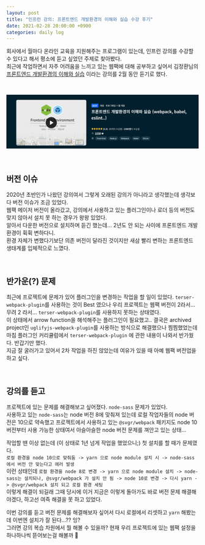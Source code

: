```yaml
---
layout: post
title: "인프런 강의: 프론트엔드 개발환경의 이해와 실습 수강 후기"
date: 2021-02-28 20:00:00 +0900
categories: daily log
---
```


회사에서 월마다 온라인 교육을 지원해주는 프로그램이 있는데, 인프런 강의를 수강할 수 있다고 해서 평소에 듣고 싶었던 주제로 찾아봤다.  
최근에 작업하면서 자주 어려움을 느끼고 있는 웹팩에 대해 공부하고 싶어서 김정환님의 [프론트엔드 개발환경의 이해와 실습](https://www.inflearn.com/course/%ED%94%84%EB%A1%A0%ED%8A%B8%EC%97%94%EB%93%9C-%EA%B0%9C%EB%B0%9C%ED%99%98%EA%B2%BD#) 이라는 강의를 2월 동안 듣기로 했다.

<br />

![프론트엔드 개발환경의 이해와 실습](/assets/2021-02-28.png)

<br />

## 버전 이슈

2020년 초반인가 나왔던 강의여서 그렇게 오래된 강의가 아니라고 생각했는데 생각보다 버전 이슈가 조금 있었다.  
웹팩 메이저 버전이 올라갔고, 강의에서 사용하고 있는 플러그인이나 로더 등의 버전도 맞지 않아서 설치 못 하는 경우가 왕왕 있었다.  
알아서 다운한 버전으로 설치하며 듣긴 했는데... 2년도 안 되는 사이에 프론트엔드 개발 환경이 휙휙 변하다니.  
환경 자체가 변했다기보단 의존 버전이 달라진 것이지만 새삼 빨리 변하는 프론트엔드 생태계를 입체적으로 느꼈다.

<br />

## 반가운(?) 문제

최근에 프로젝트에 문제가 있어 플러그인을 변경하는 작업을 할 일이 있었다. `terser-webpack-plugin`를 사용하는 것이 Best 였으나 우리 프로젝트는 웹팩 버전이 2라서... 무려 2 라서... `terser-webpack-plugin`를 사용하지 못하는 상태였다.  
이 상태에서 arrow function을 해석해주는 플러그인이 필요했고.. 결국은 archived project인 `uglifyjs-webpack-plugin`를 사용하는 방식으로 해결했으나 찜찜했었는데 마침 플러그인 커리큘럼에서 `terser-webpack-plugin` 에 관한 내용이 나와서 반가웠다. 반갑기만 했다.  
지금 잘 굴러가고 있어서 2차 작업을 하진 않았는데 여유가 있을 때 아예 웹팩 버전업을 하고 싶다.

<br />

## 강의를 듣고

프로젝트에 있는 문제를 해결해보고 싶어졌다. `node-sass` 문제가 있었다.  
사용하고 있는 `node-sass`는 node 버전 8에 맞춰져 있는데 로컬 작업자들의 node 버전은 10으로 약속했고 프로젝트에서 사용하고 있는 `@svgr/webpack` 패키지도 node 10 버전부터 사용 가능한 상태여서 아슬아슬한 node 버전 문제를 껴안고 있는 상태...

작업할 땐 이상 없는데 (이 상태로 1년 넘게 작업을 했었으니;) 첫 설치를 할 때가 문제였다.  
`로컬 환경을 node 10으로 맞춰둠 -> yarn 으로 node module 설치 시 -> node-sass 에서 버전 안 맞는다고 에러 발생`  
이런 상태인데
`로컬 환경을 node 8로 변경 -> yarn 으로 node module 설치 -> node-sass는 설치되나, @svgr/webpack 가 설치 안 됨 -> node 10로 변경 -> 다시 yarn -> @svgr/webpack 설치 되고 로컬 환경 세팅`  
이렇게 해결이 되길래 그때 당시에 이거 지금은 이렇게 돌아가도 바로 버전 문제 해결해야겠다, 하고선 여즉 해결을 못 하고 있었다.

이번 강의를 듣고 버전 문제를 해결해보자 싶어서 다시 로컬에서 리셋하고 `yarn` 해봤는데 이번엔 설치가 잘 된다...?? 잉?  
그러면 강의 복습 차원에서 뭘 해볼 수 있을까? 현재 우리 프로젝트에 있는 웹팩 설정을 하나하나씩 뜯어보는걸 해볼까 🤔
